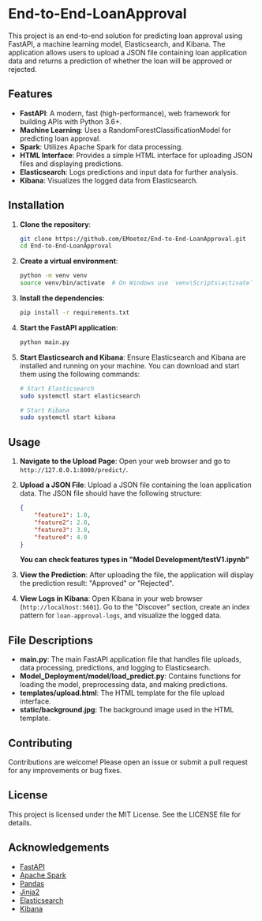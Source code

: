 # End-to-End-LoanApproval

This project is an end-to-end solution for predicting loan approval using FastAPI, a machine learning model, Elasticsearch, and Kibana. The application allows users to upload a JSON file containing loan application data and returns a prediction of whether the loan will be approved or rejected.

## Features

- **FastAPI**: A modern, fast (high-performance), web framework for building APIs with Python 3.6+.
- **Machine Learning**: Uses a RandomForestClassificationModel for predicting loan approval.
- **Spark**: Utilizes Apache Spark for data processing.
- **HTML Interface**: Provides a simple HTML interface for uploading JSON files and displaying predictions.
- **Elasticsearch**: Logs predictions and input data for further analysis.
- **Kibana**: Visualizes the logged data from Elasticsearch.

## Installation

1. **Clone the repository**:
    ```sh
    git clone https://github.com/EMoetez/End-to-End-LoanApproval.git
    cd End-to-End-LoanApproval
    ```

2. **Create a virtual environment**:
    ```sh
    python -m venv venv
    source venv/bin/activate  # On Windows use `venv\Scripts\activate`
    ```

3. **Install the dependencies**:
    ```sh
    pip install -r requirements.txt
    ```

4. **Start the FastAPI application**:
    ```sh
    python main.py
    ```

5. **Start Elasticsearch and Kibana**:
    Ensure Elasticsearch and Kibana are installed and running on your machine. You can download and start them using the following commands:
    ```sh
    # Start Elasticsearch
    sudo systemctl start elasticsearch

    # Start Kibana
    sudo systemctl start kibana
    ```

## Usage

1. **Navigate to the Upload Page**:
    Open your web browser and go to `http://127.0.0.1:8000/predict/`.

2. **Upload a JSON File**:
    Upload a JSON file containing the loan application data. The JSON file should have the following structure:
    ```json
    {
        "feature1": 1.0,
        "feature2": 2.0,
        "feature3": 3.0,
        "feature4": 4.0
    }
    ```
    **You can check features types in "Model Development/testV1.ipynb"**

3. **View the Prediction**:
    After uploading the file, the application will display the prediction result: "Approved" or "Rejected".

4. **View Logs in Kibana**:
    Open Kibana in your web browser (`http://localhost:5601`). Go to the "Discover" section, create an index pattern for `loan-approval-logs`, and visualize the logged data.

## File Descriptions

- **main.py**: The main FastAPI application file that handles file uploads, data processing, predictions, and logging to Elasticsearch.
- **Model_Deployment/model/load_predict.py**: Contains functions for loading the model, preprocessing data, and making predictions.
- **templates/upload.html**: The HTML template for the file upload interface.
- **static/background.jpg**: The background image used in the HTML template.

## Contributing

Contributions are welcome! Please open an issue or submit a pull request for any improvements or bug fixes.

## License

This project is licensed under the MIT License. See the LICENSE file for details.

## Acknowledgements

- [FastAPI](https://fastapi.tiangolo.com/)
- [Apache Spark](https://spark.apache.org/)
- [Pandas](https://pandas.pydata.org/)
- [Jinja2](https://palletsprojects.com/p/jinja/)
- [Elasticsearch](https://www.elastic.co/elasticsearch/)
- [Kibana](https://www.elastic.co/kibana/)
